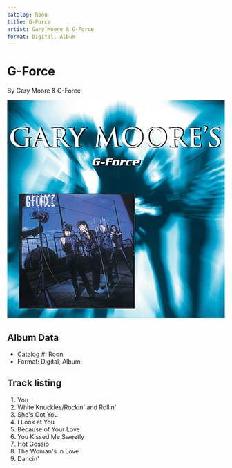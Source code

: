 ```yaml
---
catalog: Roon
title: G-Force
artist: Gary Moore & G-Force
format: Digital, Album
---
```


# G-Force

By Gary Moore & G-Force

![](../../assets/albumcovers/Gary_Moore_and_G-Force-G-Force.png)

## Album Data

- Catalog #: Roon
- Format: Digital, Album


## Track listing


1. You
2. White Knuckles/Rockin' and Rollin'
3. She's Got You
4. I Look at You
5. Because of Your Love
6. You Kissed Me Sweetly
7. Hot Gossip
8. The Woman's in Love
9. Dancin'

